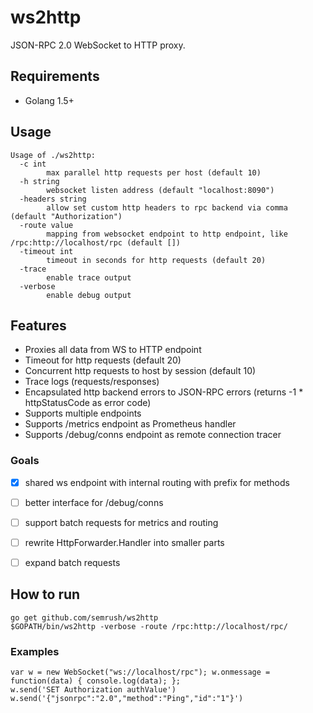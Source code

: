 ws2http 
======

JSON-RPC 2.0 WebSocket to HTTP proxy.

Requirements
------
  
  * Golang 1.5+ 

Usage
------

    Usage of ./ws2http:
      -c int
            max parallel http requests per host (default 10)
      -h string
            websocket listen address (default "localhost:8090")
      -headers string
            allow set custom http headers to rpc backend via comma (default "Authorization")
      -route value
            mapping from websocket endpoint to http endpoint, like /rpc:http://localhost/rpc (default [])
      -timeout int
            timeout in seconds for http requests (default 20)
      -trace
            enable trace output
      -verbose
            enable debug output



Features
------
 
 * Proxies all data from WS to HTTP endpoint
 * Timeout for http requests (default 20)
 * Concurrent http requests to host by session (default 10)
 * Trace logs (requests/responses)
 * Encapsulated http backend errors to JSON-RPC errors (returns -1 * httpStatusCode as error code)
 * Supports multiple endpoints
 * Supports /metrics endpoint as Prometheus handler
 * Supports /debug/conns endpoint as remote connection tracer
 
### Goals

 * [x] shared ws endpoint with internal routing with prefix for methods
 * [ ] better interface for /debug/conns
 * [ ] support batch requests for metrics and routing
 * [ ] rewrite HttpForwarder.Handler into smaller parts
 * [ ] expand batch requests


How to run
------
    go get github.com/semrush/ws2http
    $GOPATH/bin/ws2http -verbose -route /rpc:http://localhost/rpc/
   
### Examples
    
    var w = new WebSocket("ws://localhost/rpc"); w.onmessage = function(data) { console.log(data); };
    w.send('SET Authorization authValue')
    w.send('{"jsonrpc":"2.0","method":"Ping","id":"1"}')
    